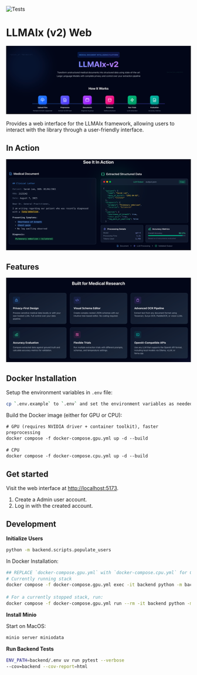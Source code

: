 ![Tests](https://github.com/KatherLab/llmaixweb/actions/workflows/tests.yml/badge.svg?branch=main)

# LLMAIx (v2) Web

![cover.png](static/cover.png)

Provides a web interface for the LLMAIx framework, allowing users to interact with the library through a user-friendly interface.

## In Action

![action.png](static/action.png)


## Features

![img.png](static/features.png)

## Docker Installation


Setup the environment variables in `.env` file:
```bash
cp `.env.example` to `.env` and set the environment variables as needed.
```

Build the Docker image (either for GPU or CPU):

```
# GPU (requires NVIDIA driver + container toolkit), faster preprocessing
docker compose -f docker-compose.gpu.yml up -d --build

# CPU
docker compose -f docker-compose.cpu.yml up -d --build
```


## Get started

Visit the web interface at [http://localhost:5173](http://localhost:5173).

1. Create a Admin user account.
2. Log in with the created account.

## Development

**Initialize Users**
```bash
python -m backend.scripts.populate_users
```

In Docker Installation:

```bash
## REPLACE `docker-compose.gpu.yml` with `docker-compose.cpu.yml` for CPU stack
# Currently running stack
docker compose -f docker-compose.gpu.yml exec -it backend python -m backend.scripts.populate_users

# For a currently stopped stack, run:
docker compose -f docker-compose.gpu.yml run --rm -it backend python -m backend.scripts.populate_users
```

**Install Minio**

Start on MacOS:
```bash
minio server miniodata
```

**Run Backend Tests**
```bash
ENV_PATH=backend/.env uv run pytest --verbose
--cov=backend --cov-report=html
```
